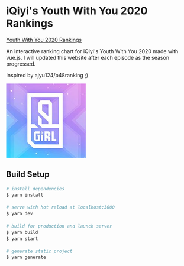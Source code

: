 # iQiyi's Youth With You 2020 Rankings

[Youth With You 2020 Rankings](https://mozkoe.com/ywy2020/)

An interactive ranking chart for iQiyi's Youth With You 2020 made with vue.js. I will updated this website after each episode as the season progressed.

Inspired by ajyu124/p48ranking ;)

![alt text](./assets/images/ywy2.jpg)

## Build Setup

```bash
# install dependencies
$ yarn install

# serve with hot reload at localhost:3000
$ yarn dev

# build for production and launch server
$ yarn build
$ yarn start

# generate static project
$ yarn generate
```
